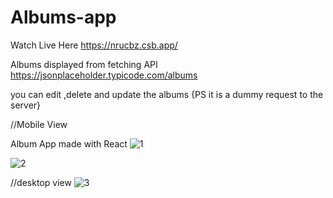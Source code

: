 # Albums-app

Watch Live Here https://nrucbz.csb.app/

Albums displayed from fetching API https://jsonplaceholder.typicode.com/albums

you can edit ,delete and update the albums 
{PS it is a dummy request to the server}

//Mobile View


Album App made with React ![1](https://user-images.githubusercontent.com/90547108/162390890-da5dd75a-6576-4131-8ffb-985e48da7528.JPG)


![2](https://user-images.githubusercontent.com/90547108/162390894-bcca8231-16c6-4abd-8d42-79910da6d509.JPG)


//desktop view 
![3](https://user-images.githubusercontent.com/90547108/162390898-d067ed2e-9071-44bd-922f-8bb2fdf3992b.JPG)
